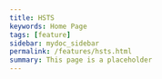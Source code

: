 ```yaml
---
title: HSTS
keywords: Home Page
tags: [feature]
sidebar: mydoc_sidebar
permalink: /features/hsts.html
summary: This page is a placeholder  
---
```


